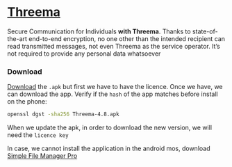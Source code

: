 # [Threema](https://threema.ch/en)
Secure Communication for Individuals **with Threema**. Thanks to state-of-the-art end-to-end encryption, no one other than the intended recipient can read transmitted messages, not even Threema as the service operator. It’s not required to provide any personal data whatsoever
### Download
[Download](https://shop.threema.ch/download) the `.apk` but first we have to have the licence. Once we have, we can download the app. Verify if the `hash` of the app matches before install on the phone:
```bash
openssl dgst -sha256 Threema-4.8.apk
```
When we update the apk, in order to download the new version, we will need the `licence key`

In case, we cannot install the application in the android mos, download [Simple File Manager Pro](https://www.simplemobiletools.com/filemanager)